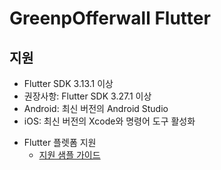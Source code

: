 # GreenpOfferwall Flutter

## 지원
* Flutter SDK 3.13.1 이상
* 권장사항: Flutter SDK 3.27.1 이상
* Android: 최신 버전의 Android Studio
* iOS: 최신 버전의 Xcode와 명령어 도구 활성화

- Flutter 플렛폼 지원
    - [지원 샘플 가이드](https://github.com/rnd-adforus/GreenPOfferWall_Flutter_Sample/wiki/GreenP-OfferWall-Flutter-Plugin-Guide)
